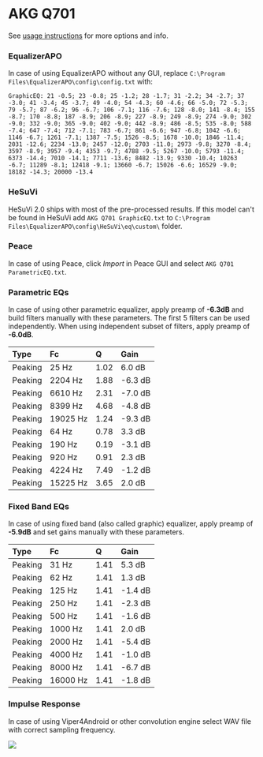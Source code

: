 # AKG Q701
See [usage instructions](https://github.com/jaakkopasanen/AutoEq#usage) for more options and info.

### EqualizerAPO
In case of using EqualizerAPO without any GUI, replace `C:\Program Files\EqualizerAPO\config\config.txt`
with:
```
GraphicEQ: 21 -0.5; 23 -0.8; 25 -1.2; 28 -1.7; 31 -2.2; 34 -2.7; 37 -3.0; 41 -3.4; 45 -3.7; 49 -4.0; 54 -4.3; 60 -4.6; 66 -5.0; 72 -5.3; 79 -5.7; 87 -6.2; 96 -6.7; 106 -7.1; 116 -7.6; 128 -8.0; 141 -8.4; 155 -8.7; 170 -8.8; 187 -8.9; 206 -8.9; 227 -8.9; 249 -8.9; 274 -9.0; 302 -9.0; 332 -9.0; 365 -9.0; 402 -9.0; 442 -8.9; 486 -8.5; 535 -8.0; 588 -7.4; 647 -7.4; 712 -7.1; 783 -6.7; 861 -6.6; 947 -6.8; 1042 -6.6; 1146 -6.7; 1261 -7.1; 1387 -7.5; 1526 -8.5; 1678 -10.0; 1846 -11.4; 2031 -12.6; 2234 -13.0; 2457 -12.0; 2703 -11.0; 2973 -9.8; 3270 -8.4; 3597 -8.9; 3957 -9.4; 4353 -9.7; 4788 -9.5; 5267 -10.0; 5793 -11.4; 6373 -14.4; 7010 -14.1; 7711 -13.6; 8482 -13.9; 9330 -10.4; 10263 -6.7; 11289 -8.1; 12418 -9.1; 13660 -6.7; 15026 -6.6; 16529 -9.0; 18182 -14.3; 20000 -13.4
```

### HeSuVi
HeSuVi 2.0 ships with most of the pre-processed results. If this model can't be found in HeSuVi add
`AKG Q701 GraphicEQ.txt` to `C:\Program Files\EqualizerAPO\config\HeSuVi\eq\custom\` folder.

### Peace
In case of using Peace, click *Import* in Peace GUI and select `AKG Q701 ParametricEQ.txt`.

### Parametric EQs
In case of using other parametric equalizer, apply preamp of **-6.3dB** and build filters manually
with these parameters. The first 5 filters can be used independently.
When using independent subset of filters, apply preamp of **-6.0dB**.

| Type    | Fc       |    Q | Gain    |
|:--------|:---------|:-----|:--------|
| Peaking | 25 Hz    | 1.02 | 6.0 dB  |
| Peaking | 2204 Hz  | 1.88 | -6.3 dB |
| Peaking | 6610 Hz  | 2.31 | -7.0 dB |
| Peaking | 8399 Hz  | 4.68 | -4.8 dB |
| Peaking | 19025 Hz | 1.24 | -9.3 dB |
| Peaking | 64 Hz    | 0.78 | 3.3 dB  |
| Peaking | 190 Hz   | 0.19 | -3.1 dB |
| Peaking | 920 Hz   | 0.91 | 2.3 dB  |
| Peaking | 4224 Hz  | 7.49 | -1.2 dB |
| Peaking | 15225 Hz | 3.65 | 2.0 dB  |

### Fixed Band EQs
In case of using fixed band (also called graphic) equalizer, apply preamp of **-5.9dB** and set
gains manually with these parameters.

| Type    | Fc       |    Q | Gain    |
|:--------|:---------|:-----|:--------|
| Peaking | 31 Hz    | 1.41 | 5.3 dB  |
| Peaking | 62 Hz    | 1.41 | 1.3 dB  |
| Peaking | 125 Hz   | 1.41 | -1.4 dB |
| Peaking | 250 Hz   | 1.41 | -2.3 dB |
| Peaking | 500 Hz   | 1.41 | -1.6 dB |
| Peaking | 1000 Hz  | 1.41 | 2.0 dB  |
| Peaking | 2000 Hz  | 1.41 | -5.4 dB |
| Peaking | 4000 Hz  | 1.41 | -1.0 dB |
| Peaking | 8000 Hz  | 1.41 | -6.7 dB |
| Peaking | 16000 Hz | 1.41 | -1.8 dB |

### Impulse Response
In case of using Viper4Android or other convolution engine select WAV file with correct sampling frequency.

![](https://raw.githubusercontent.com/jaakkopasanen/AutoEq/master/results/rtings/avg/AKG%20Q701/AKG%20Q701.png)